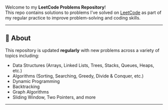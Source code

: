 
Welcome to my **LeetCode Problems Repository**!  
This repo contains solutions to problems I've solved on [LeetCode](https://leetcode.com/) as part of my regular practice to improve problem-solving and coding skills.

---

## 📌 About

This repository is updated **regularly** with new problems across a variety of topics including:

- Data Structures (Arrays, Linked Lists, Trees, Stacks, Queues, Heaps, etc.)
- Algorithms (Sorting, Searching, Greedy, Divide & Conquer, etc.)
- Dynamic Programming
- Backtracking
- Graph Algorithms
- Sliding Window, Two Pointers, and more

---
